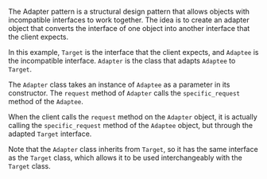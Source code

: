 The Adapter pattern is a structural design pattern that allows objects with incompatible interfaces to work together. The idea is to create an adapter object that converts the interface of one object into another interface that the client expects.

In this example, `Target` is the interface that the client expects, and `Adaptee` is the incompatible interface. `Adapter` is the class that adapts `Adaptee` to `Target`.

The `Adapter` class takes an instance of `Adaptee` as a parameter in its constructor. The `request` method of `Adapter` calls the `specific_request` method of the `Adaptee`.

When the client calls the `request` method on the `Adapter` object, it is actually calling the `specific_request` method of the `Adaptee` object, but through the adapted `Target` interface.

Note that the `Adapter` class inherits from `Target`, so it has the same interface as the `Target` class, which allows it to be used interchangeably with the `Target` class.
